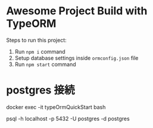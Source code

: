 # Awesome Project Build with TypeORM

Steps to run this project:

1. Run `npm i` command
2. Setup database settings inside `ormconfig.json` file
3. Run `npm start` command

# postgres 接続

docker exec -it typeOrmQuickStart bash

psql -h localhost -p 5432 -U postgres -d postgres
